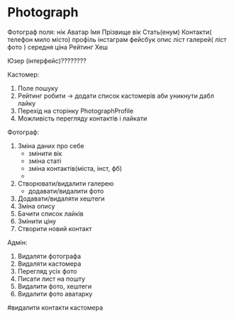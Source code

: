 # Photograph
Фотограф
поля:
нік
Аватар
Імя 
Прізвище
вік 
Стать(енум)
Контакти(
		телефон
		мило
		місто)
профіль інстаграм
	фейсбук
опис
ліст галерей( ліст фото )
середня ціна
Рейтинг
Хеш

Юзер (інтерфейс)????????


Кастомер:
1. Поле пошуку
2. Рейтинг робити -> додати список 
кастомерів аби уникнути дабл лайку
3. Перехід на сторінку PhotographProfile
4. Можливість перегляду контактів і лайкати


Фотограф:
1. Зміна даних про себе
    - змінити вік
    - зміна статі
    - зміна контактів(міста, інст, фб)
    -
2. Створювати/видалити галерею
    - додавати/видалити фото
3. Додавати/видаляти хештеги
4. Зміна опису
5. Бачити список лайків
6. Змінити ціну
7. Створити новий контакт

Адмін:
1. Видаляти фотографа
2. Видаляти кастомера
3. Перегляд усіх фото
4. Писати лист на пошту
5. Видалити фото, хештеги
6. Видалити фото аватарку



#видалити контакти кастомера



